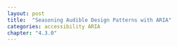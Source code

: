 ```yaml
---
layout: post
title:  "Seasoning Audible Design Patterns with ARIA"
categories: accessibility ARIA 
chapter: "4.3.0"
---
```



